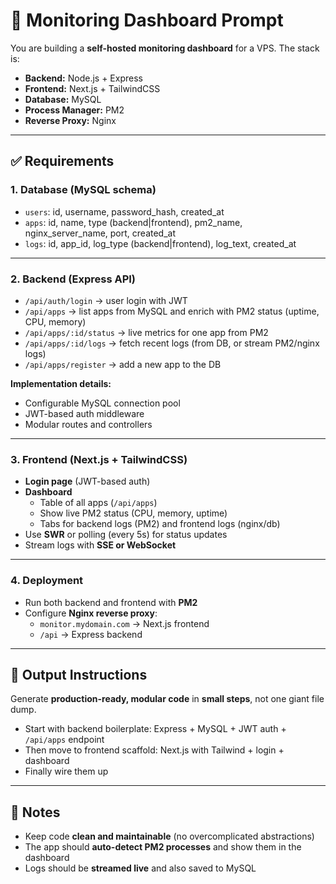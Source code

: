 # 🚀 Monitoring Dashboard Prompt

You are building a **self-hosted monitoring dashboard** for a VPS.
The stack is:

- **Backend:** Node.js + Express
- **Frontend:** Next.js + TailwindCSS
- **Database:** MySQL
- **Process Manager:** PM2
- **Reverse Proxy:** Nginx

---

## ✅ Requirements

### 1. Database (MySQL schema)

- `users`: id, username, password_hash, created_at
- `apps`: id, name, type (backend|frontend), pm2_name, nginx_server_name, port, created_at
- `logs`: id, app_id, log_type (backend|frontend), log_text, created_at

---

### 2. Backend (Express API)

- `/api/auth/login` → user login with JWT
- `/api/apps` → list apps from MySQL and enrich with PM2 status (uptime, CPU, memory)
- `/api/apps/:id/status` → live metrics for one app from PM2
- `/api/apps/:id/logs` → fetch recent logs (from DB, or stream PM2/nginx logs)
- `/api/apps/register` → add a new app to the DB

**Implementation details:**

- Configurable MySQL connection pool
- JWT-based auth middleware
- Modular routes and controllers

---

### 3. Frontend (Next.js + TailwindCSS)

- **Login page** (JWT-based auth)
- **Dashboard**
  - Table of all apps (`/api/apps`)
  - Show live PM2 status (CPU, memory, uptime)
  - Tabs for backend logs (PM2) and frontend logs (nginx/db)
- Use **SWR** or polling (every 5s) for status updates
- Stream logs with **SSE or WebSocket**

---

### 4. Deployment

- Run both backend and frontend with **PM2**
- Configure **Nginx reverse proxy**:
  - `monitor.mydomain.com` → Next.js frontend
  - `/api` → Express backend

---

## 📌 Output Instructions

Generate **production-ready, modular code** in **small steps**, not one giant file dump.

- Start with backend boilerplate: Express + MySQL + JWT auth + `/api/apps` endpoint
- Then move to frontend scaffold: Next.js with Tailwind + login + dashboard
- Finally wire them up

---

## 🔑 Notes

- Keep code **clean and maintainable** (no overcomplicated abstractions)
- The app should **auto-detect PM2 processes** and show them in the dashboard
- Logs should be **streamed live** and also saved to MySQL
